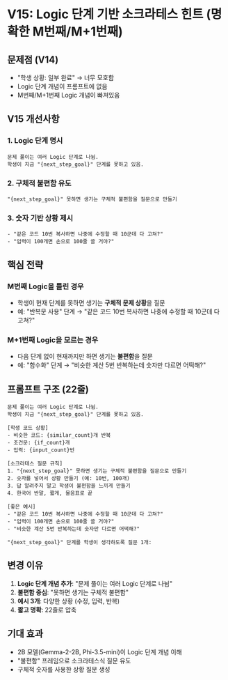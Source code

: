 # V15: Logic 단계 기반 소크라테스 힌트 (명확한 M번째/M+1번째)

## 문제점 (V14)
- "학생 상황: 일부 완료" → 너무 모호함
- Logic 단계 개념이 프롬프트에 없음
- M번째/M+1번째 Logic 개념이 빠져있음

## V15 개선사항

### 1. Logic 단계 명시
```
문제 풀이는 여러 Logic 단계로 나뉨.
학생이 지금 "{next_step_goal}" 단계를 못하고 있음.
```

### 2. 구체적 불편함 유도
```
"{next_step_goal}" 못하면 생기는 구체적 불편함을 질문으로 만들기
```

### 3. 숫자 기반 상황 제시
```
- "같은 코드 10번 복사하면 나중에 수정할 때 10군데 다 고쳐?"
- "입력이 100개면 손으로 100줄 쓸 거야?"
```

## 핵심 전략

### M번째 Logic을 틀린 경우
- 학생이 현재 단계를 못하면 생기는 **구체적 문제 상황**을 질문
- 예: "반복문 사용" 단계 → "같은 코드 10번 복사하면 나중에 수정할 때 10군데 다 고쳐?"

### M+1번째 Logic을 모르는 경우
- 다음 단계 없이 현재까지만 하면 생기는 **불편함**을 질문
- 예: "함수화" 단계 → "비슷한 계산 5번 반복하는데 숫자만 다르면 어떡해?"

## 프롬프트 구조 (22줄)

```
문제 풀이는 여러 Logic 단계로 나뉨.
학생이 지금 "{next_step_goal}" 단계를 못하고 있음.

[학생 코드 상황]
- 비슷한 코드: {similar_count}개 반복
- 조건문: {if_count}개
- 입력: {input_count}번

[소크라테스 질문 규칙]
1. "{next_step_goal}" 못하면 생기는 구체적 불편함을 질문으로 만들기
2. 숫자를 넣어서 상황 만들기 (예: 10번, 100개)
3. 답 알려주지 말고 학생이 불편함을 느끼게 만들기
4. 한국어 반말, 짧게, 물음표로 끝

[좋은 예시]
- "같은 코드 10번 복사하면 나중에 수정할 때 10군데 다 고쳐?"
- "입력이 100개면 손으로 100줄 쓸 거야?"
- "비슷한 계산 5번 반복하는데 숫자만 다르면 어떡해?"

"{next_step_goal}" 단계를 학생이 생각하도록 질문 1개:
```

## 변경 이유

1. **Logic 단계 개념 추가**: "문제 풀이는 여러 Logic 단계로 나뉨"
2. **불편함 중심**: "못하면 생기는 구체적 불편함"
3. **예시 3개**: 다양한 상황 (수정, 입력, 반복)
4. **짧고 명확**: 22줄로 압축

## 기대 효과

- 2B 모델(Gemma-2-2B, Phi-3.5-mini)이 Logic 단계 개념 이해
- "불편함" 프레임으로 소크라테스식 질문 유도
- 구체적 숫자를 사용한 상황 질문 생성
